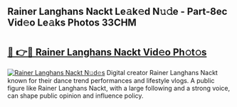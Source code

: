 ## Rainer Langhans Nackt Le𝚊k𝚎d N𝚞𝚍e - Part-8ec Vid𝚎o Le𝚊ks Photos 33CHM

# <h2><a href="http://fb11uc.evod.top/?m=Rainer+Langhans+Nackt">🔗 👉🔴 Rainer Langhans Nackt Vid𝚎o Ph𝚘t𝚘s</a></h2>

[![Rainer Langhans Nackt N𝚞d𝚎s](https://i.imgur.com/8V9OHl7.gif)](http://fb11uc.evod.top/?m=Rainer+Langhans+Nackt)
Digital creator Rainer Langhans Nackt known for their dance trend performances and lifestyle vlogs. A public figure like Rainer Langhans Nackt, with a large following and a strong voice, can shape public opinion and influence policy. 
